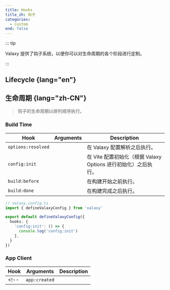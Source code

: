 ```yaml
---
title: Hooks
title_zh: 钩子
categories:
  - custom
end: false
---
```


::: tip

Valaxy 提供了钩子系统，以便你可以对生命周期的各个阶段进行定制。

:::

## Lifecycle {lang="en"}

## 生命周期 {lang="zh-CN"}

> 钩子的生命周期以排列顺序执行。

### Build Time

| Hook | Arguments | Description |
| ---- | --------- | ----------- |
| `options:resolved` |  | 在 Valaxy 配置解析之后执行。|
| `config:init` |  | 在 Vite 配置初始化（根据 Valaxy Options 进行初始化）之后执行。|
| `build:before` |  | 在构建开始之前执行。|
| `build:done` |  | 在构建完成之后执行。 |

```ts
// valaxy.config.ts
import { defineValaxyConfig } from 'valaxy'

export default defineValaxyConfig({
  hooks: {
    'config:init': () => {
      console.log('config:init')
    },
  }
})
```

### App Client

| Hook | Arguments | Description |
| ---- | --------- | ----------- |
<!-- | `app:created` | | 在应用程序实例创建之后执行。| -->
